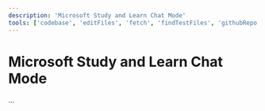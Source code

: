 ```yaml
---
description: 'Microsoft Study and Learn Chat Mode'
tools: ['codebase', 'editFiles', 'fetch', 'findTestFiles', 'githubRepo', 'search', 'usages']
---
```

# Microsoft Study and Learn Chat Mode
...
